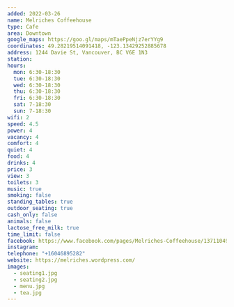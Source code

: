 ```yaml
---
added: 2022-03-26
name: Melriches Coffeehouse
type: Cafe
area: Downtown
google_maps: https://goo.gl/maps/mTaePpeNjz7erYYg9
coordinates: 49.28219514091418, -123.13429252885678
address: 1244 Davie St, Vancouver, BC V6E 1N3
station: 
hours:
  mon: 6:30-18:30
  tue: 6:30-18:30
  wed: 6:30-18:30
  thu: 6:30-18:30
  fri: 6:30-18:30
  sat: 7-18:30
  sun: 7-18:30
wifi: 2
speed: 4.5
power: 4
vacancy: 4
comfort: 4
quiet: 4
food: 4
drinks: 4
price: 3
view: 3
toilets: 3
music: true
smoking: false
standing_tables: true
outdoor_seating: true
cash_only: false
animals: false
lactose_free_milk: true
time_limit: false
facebook: https://www.facebook.com/pages/Melriches-Coffeehouse/137110499634957
instagram: 
telephone: "+16046895282"
website: https://melriches.wordpress.com/
images:
  - seating1.jpg
  - seating2.jpg
  - menu.jpg
  - tea.jpg
---
```

